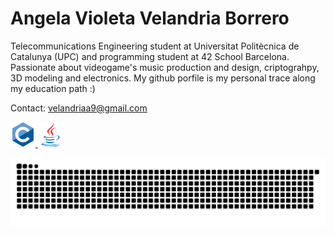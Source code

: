 # Angela Violeta Velandria Borrero

Telecommunications Engineering student at Universitat Politècnica de Catalunya (UPC) and programming student at 42 School Barcelona. Passionate about videogame's music production and design, criptograhpy, 3D modeling and electronics. My github porfile is my personal trace along my education path :)

Contact: velandriaa9@gmail.com

<p align="left"> <a href="https://www.cprogramming.com/" target="_blank" rel="noreferrer"> <img src="https://raw.githubusercontent.com/devicons/devicon/master/icons/c/c-original.svg" alt="c" width="40" height="40"/> </a> <a href="https://www.java.com" target="_blank" rel="noreferrer"> <img src="https://raw.githubusercontent.com/devicons/devicon/master/icons/java/java-original.svg" alt="java" width="40" height="40"/> </a> </p>

![Snake animation](https://raw.githubusercontent.com/violetatatatatatatata/violetatatatatatatata/main/github-contribution-grid-snake.svg)
